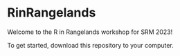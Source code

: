 # RinRangelands
Welcome to the R in Rangelands workshop for SRM 2023! 

To get started, download this repository to your computer. 
